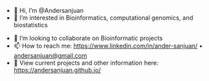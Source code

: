 - 👋 Hi, I’m @Andersanjuan
- 👀 I’m interested in Bioinformatics, computational genomics, and biostatistics
<!-- - 🌱 I’m currently learning python, Bash, R, SQL, Dosage Sensitivity Curation -->
- 💞️ I’m looking to collaborate on Bioinformatic projects
- 📫 How to reach me: https://www.linkedin.com/in/ander-sanjuan/ • andersanjuan@gmail.com
- 💼 View current projects and other information here: https://andersanjuan.github.io/

<!---
Andersanjuan/Andersanjuan is a ✨ special ✨ repository because its `README.md` (this file) appears on your GitHub profile.
You can click the Preview link to take a look at your changes.
--->
